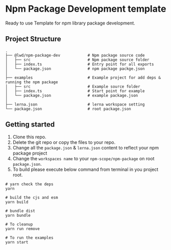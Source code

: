 # Npm Package Development template
Ready to use Template for npm library package development.

## Project Structure
```
.
├── @lwd/npm-package-dev            # Npm package source code
│   ├── src                         # Npm package source folder
│   ├── index.ts                    # Entry point for all exports
│   └── package.json                # npm package packge.json
│
├── examples                        # Example project for add deps & running the npm package
│   ├── src                         # Example source folder
│   ├── index.ts                    # Start point for example
│   └── package.json                # example package.json
│
├── lerna.json                      # lerna workspace setting
└── package.json                    # root package.json

```
## Getting started

1. Clone this repo.
2. Delete the git repo or copy the files to your repo.
3. Change all the ```package.json``` & ```lerna.json``` content to reflect your npm package project
4. Change the ```workspaces name``` to your ```npm-scope/npm-package``` on root ```package.json```.
5. To build please execute below command from terminal in you project root.

```shell
# yarn check the deps
yarn

# build the cjs and esm
yarn build

# bundle dist
yarn bundle

# To cleanup
yarn run remove

# To run the examples
yarn start
```
